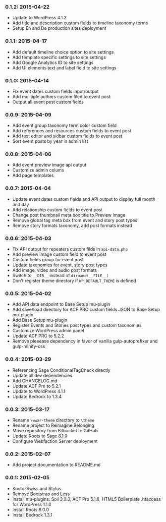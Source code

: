 ### 0.1.2: 2015-04-22

* Update to WordPress 4.1.2
* Add title and description custom fields to timeline taxonomy terms
* Setup En and De production sites deployment

### 0.1.1: 2015-04-17

* Add default timeline choice option to site settings
* Add template specific settings to site settings
* Add Google Analytics ID to site settings
* Add UI elements text and label field to site settings

### 0.1.0: 2015-04-14

* Fix event dates custom fields input/output
* Add mulitiple authors custom filed to event post
* Output all event post custom fields

### 0.0.9: 2015-04-09

* Add event group taxonomy term color custom field
* Add references and resources custom fields to event post
* Add text editor and sidbar custom fields to event post
* Sort event posts by year in admin list

### 0.0.8: 2015-04-06

* Add event preview image api output
* Customize admin colums
* Add page templates

### 0.0.7: 2015-04-04

* Update event dates custom fields and API output to display full month and day
* Add relationship custom fields to event post
* Change post thumbnail meta box title to Preview Image
* Remove global tag meta box from event and story post types
* Remove story formats taxonomy, add post formats instead

### 0.0.6: 2015-04-03

* Fix API output for repeaters custom filds in `api-data.php`
* Add preview image custom field to event post
* Custom fields group for event post
* Update taxonomies for event, story post types
* Add image, video and audio post formats
* Switch to `__DIR__` instead of `dirname(__FILE__)`
* Don't register theme directory if `WP_DEFAULT_THEME` is defined

### 0.0.5: 2015-04-02

* Add API data endpoint to Base Setup mu-plugin
* Add save/load directory for ACF PRO custom fields JSON to Base Setup mu-plugin
* Add Base Setup mu-plugin
* Register Events and Stories post types and custom taxonomies
* Customize WordPress admin panel
* Update ACF PRO to 5.2.2
* Remove pleeease dependency in favor of vanilla gulp-autoprefixer and gulp-minify-css

### 0.0.4: 2015-03-29

* Referencing Sage ConditionalTagCheck directly
* Update all dev dependencies
* Add CHANGELOG.md
* Update ACF Pro to 5.2.1
* Update to WordPress 4.1.1
* Update Bedrock to 1.3.4

### 0.0.3: 2015-03-17

* Rename `\wwar-theme` directory to `\theme`
* Rename project to Reimagine Belonging
* Move repository from Bitbucket to GitHub
* Update Roots to Sage 8.1.0
* Configure Webfaction Server deployment

### 0.0.2: 2015-02-07

* Add project documentation to README.md

### 0.0.1: 2015-02-05

* Kouto-Swiss and Stylus
* Remove Bootstrap and Less
* Install mu-plugins: Soil 3.0.3, ACF Pro 5.1.8, HTML5 Boilerplate .htaccess for WordPress 1.1.0
* Install Roots 8.0.0
* Install Bedrock 1.3.1